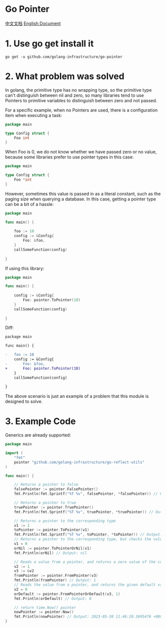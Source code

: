 # Go Pointer

[中文文档](./README.md) [English Document](./README_en.md)

# 1. Use go get install it

```text
go get -u github.com/golang-infrastructure/go-pointer
```

# 2. What problem was solved

In golang, the primitive type has no wrapping type, so the primitive type can't distinguish between nil and zero,
so many libraries tend to use Pointers to primitive variables to distinguish between zero and not passed.

For a specific example, when no Pointers are used, there is a configuration item when executing a task:

```go
package main

type Config struct {
	Foo int
}

```

When Foo is 0, we do not know whether we have passed zero or no value, because some libraries prefer to use pointer
types in this case:

```go
package main

type Config struct {
	Foo *int
}

```

However, sometimes this value is passed in as a literal constant, such as the paging size when querying a database. In
this case,
getting a pointer type can be a bit of a hassle:

```go
package main 

func main() {
    
    foo := 10 
    config := &Config{
        Foo: &foo, 
    }
    callSomeFunction(config)
    
}
```

If using this library:

```go
package main 

func main() {
    
    config := &Config{
        Foo: pointer.ToPointer(10) 
    }
    callSomeFunction(config)
    
}
```

Diff:

```diff
package main 

func main() {

-	foo := 10 
    config := &Config{
-    	Foo: &foo, 
+       Foo: pointer.ToPointer(10) 
    }
    callSomeFunction(config)
    
}
```

The above scenario is just an example of a problem that this module is
designed to solve.

# 3. Example Code

Generics are already supported:

```go
package main

import (
	"fmt"
	pointer "github.com/golang-infrastructure/go-reflect-utils"
)

func main() {

	// Returns a pointer to false
	falsePointer := pointer.FalsePointer()
	fmt.Println(fmt.Sprintf("%T %v", falsePointer, *falsePointer)) // Output: *bool false

	// Returns a pointer to true
	truePointer := pointer.TruePointer()
	fmt.Println(fmt.Sprintf("%T %v", truePointer, *truePointer)) // Output: *bool true

	// Returns a pointer to the corresponding type
	v1 := 1
	toPointer := pointer.ToPointer(v1)
	fmt.Println(fmt.Sprintf("%T %v", toPointer, *toPointer)) // Output: *int 1
	// Returns a pointer to the corresponding type, but checks the value and returns nil if the value is zero of the corresponding type
	v1 = 0
	orNil := pointer.ToPointerOrNil(v1)
	fmt.Println(orNil) // Output: nil

	// Reads a value from a pointer, and returns a zero value of the corresponding type if it is a nil pointer
	v2 := 1
	v3 := &v2
	fromPointer := pointer.FromPointer(v3)
	fmt.Println(fromPointer) // Output: 1
	// Reads the value from a pointer, and returns the given default value if it is a nil pointer
	v2 = 0
	orDefault := pointer.FromPointerOrDefault(v3, 1)
	fmt.Println(orDefault) // Output: 0

	// return time.Now() pointer 
	nowPointer := pointer.Now()
	fmt.Println(nowPointer) // Output: 2023-05-30 11:46:20.3695476 +0800 CST m=+0.003922101
}
```



